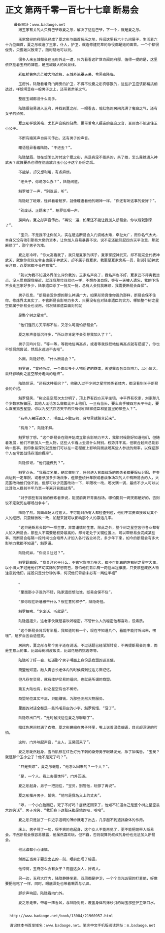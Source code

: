 # 正文 第两千零一百七十七章 断易会
        最新网址：www.badaoge.net
          跟玉家有关的人只有巴爷跟夏之彤，解决了这位巴爷，下一个，就是夏之彤。
      
          玉家曾经的府邸已经成了夏之彤与面首玩乐之地，传闻这里有六十九间屋子，生活着六十九位面首，夏之彤改造了玉家，仆人，护卫，就连修建花草的杂役都是她的面首，一个个都很俊秀，只要她兴致来了，随时随地可以玩。
      
          很多人来玉城都会在玉府外走一遭，只为看看这旷世奇闻的府邸，值得一提的是，这里依然挂着玉府的牌匾，是玉城最大的风景线。
      
          彩虹桥黄色光芒被大地遮掩，玉城外笼罩天幕，令黑夜降临。
      
          玉府外，陆隐看着府门两旁的护卫，不得不说夏之彤真够狠的，这些护卫应该都精挑细选过，样貌明显在一般男子之上，还带着肃杀之气。
      
          整座玉城都没什么高手。
      
          陆隐很轻易进入玉府，并找到夏之彤，一眼看去，暗红色的房间充满了奢靡之气，还有女子的娇笑。
      
          夏之彤样貌美艳，尤其声音婉约轻柔，更带着令人振奋的靡靡之音，否则也不能迷住玉小公子。
      
          不断有嬉笑声自房间传出，还有男子的声音。
      
          瞳语怪异看着陆隐，“不进去？”。
      
          陆隐皱眉，他在想怎么对付这个夏之彤，杀是肯定不能杀的，杀了她，怎么靠她进入神武天？就算要杀也得在彻底放弃玉小公子这个身份之后。
      
          不能杀，却又想利用，有点麻烦。
      
          “老头子，你说怎么办？”，陆隐问道。
      
          魁罗嘘了一声，“别说话，听”。
      
          陆隐眨了眨眼，怪异看着魁罗，就像瞳语看他的眼神一样，“你还有听这事的爱好？”。
      
          “别废话，正题来了”，魁罗低喝一声。
      
          房间内，夏之彤声音传出，“再说一遍，如果还不能让我加入断易会，你以后就别来了”。
      
          “宝贝，不是我不让你加入，实在是这断易会入门资格太难，牵扯太广，而你名气太大，本身又没有吸引那些大佬的资本，让你加入容易暴露不说，说不定还能引起四方天平注意，那就麻烦了”，那个男子为难。
      
          夏之彤冷哼，“你太高看我了，我只是夏家的棋子，夏家掌控神武天，却不能完全代表神武天，就像你叔叔左令主也属于神武天，却不属于我夏家，我更是夏家旁系一员，别说引起神武天注意，连夏家都不会在意我”。
      
          “别以为我不知道外界怎么评价我的，玉家名声臭了，我名声也不好，夏家巴不得离我远点，没人愿意跟我接近，就连我那位叔叔也一样，不想办法自保，等有一天被人遗忘，我的下场不会比玉家好多少，陆家遗臣杀了一批又一批，总有人会找我麻烦，我需要断易会自保”。
      
          男子叹息，“断易会没你想的那么神通广大，如果形势真像你说的那样，断易会保不住你，修炼界太真实了，不管断易会影响力多大，只要没有应对陆家遗臣的实力，哪怕整个树之星空都属于断易会也没用，何况陆家遗臣面对的就
      
          是整个树之星空”。
      
          “他们连四方天平都不怕，又怎么可能怕断易会”。
      
          夏之彤声音低沉许多，“所以你肯定不会引荐我加入了？”。
      
          男子沉吟片刻，“等一等，等我地位再高点，或者等我叔叔地位再高点就有把握了，你也不想贸然尝试，然后永远进不去吧”。
      
          外面，陆隐好奇，“什么断易会？”。
      
          魁罗道，“曾经听过，一个由众多小人物组建的群体，希望靠着各自影响力，以小博大，最终影响树之星空部分走向的组织”。
      
          陆隐惊讶，“还有这种组织？”，他融入过不少树之星空修炼者体内，都没看到关于断易会的介绍。
      
          魁罗怪笑，“树之星空层次太分明了，顶上界有四方天平坐镇，中平界有农家，刘家那几个少数家族镇压，其他人无论怎么做都比不上他们，一旦有苗头，要么高手被四方天平带走，要么直接抓去星盟，你以为反抗四方天平的只有你们陆家遗臣和星盟里的那些人？”。
      
          “有些人被压迫久了，明面上不敢反抗，背地里就联合起来”。
      
          “有用？”，陆隐不解。
      
          魁罗想了想，“这个断易会在刚开始成立那会影响力不大，我那时候刚好知道他们，但随着发展，他们不断加入一些人物，这些人乍看上去没什么特别，权势并不高，但联合起来总能影响一些事，我印象最深的就是他们可以在一定程度上影响背面战场某些人参战的频率，以保证那个人在背面战场存活的概率”。
      
          陆隐惊讶，“他们能做到？”。
      
          魁罗点头，“我看过名单，确实做到了，任何进入背面战场的修炼者都要服从分配，并参战达到一定年限，或者参加多少场战争，但那些统计年限或者战争场次的人中有断易会的人，大范围改动他们做不到，但却可以少范围改动一下，年限改一改，场次调一调，最终不少人可以以比其他人提前半年乃至一年离开背面战场”。
      
          “对于那些有背景的修炼者来说，能提前离开背面战场，哪怕提前一两天都是好的，否则说不定就死在哪场战争中”。
      
          陆隐了然，背面战场太过宏大，不可能对所有人都检查到位，他们不需要直接改动某个人的经历，只要稍微改一改，加起来就可以影响那个人的存活几率。
      
          “这只是断易会其中一项生意，非常谨慎的生意，除此之外，整个树之星空各行各业都有人加入断易会，那些人不需要是权势最高的，却肯定处于关键位置上，可以帮断易会完成某些事，而断易会每隔一段时间也会培养人才加入各行各业补充，多少年下来，如今的断易会有多大影响力我都不知道”，魁罗道。
      
          陆隐诧异，“你没关注过？”。
      
          魁罗翻白眼，“我关注它干什么，不管它影响力多大，都不可能真的左右树之星空大事，以小博大不过是他们不切实际的梦想而已，哪怕他们背后有一两位半祖撑腰，只要那些庞然大物注意到他们，摧毁只是分分钟的事，何况他们背后未必有一两位半祖”
      
          。
      
          “里面那小子说的不错，陆家遗臣想动谁，断易会保不住”。
      
          “那你现在听墙根干什么？很在意的样子”，陆隐奇怪。
      
          魁罗抿嘴，“少废话，听就是”。
      
          陆隐摇摇头，这老家伙就是喜欢听秘密，不管什么人的秘密他都喜欢，没素质。
      
          “这个断易会背后有半祖，我知道的有一个，现在不知道几个，看能不能打听出来，嘿嘿”，魁罗自言自语怪笑。
      
          房间内，夏之彤与那个男子还在说话，不过话题已经渐渐转变，不再提断易会的事，而是生意上的事，比如母树树皮贩卖，比如花魁的挑选等等。
      
          陆隐听了好一会，知道那个男子明面上身份是商盟的巡查使。
      
          商盟他知道，融入青杏长老体内的时候得到过这方面记忆。
      
          但凡存在交易，就有维护交易的组织，也就是所谓的商盟。
      
          第五大陆也有，树之星空有也不稀奇。
      
          商盟地位其实不高，只能赚钱，为那些庞然大物服务。
      
          里面的对话全都是一些鸡毛蒜皮的小事，魁罗惋惜，“没了”。
      
          陆隐呼出口气，“是时候找这位夏之彤聊聊了”。
      
          暗红色房间挂满了衣物，夏之彤蜷缩在男子怀里，嘴上说着温柔细语，目光却深邃的可怕。
      
          这时，门外响起声音，“主人，玉昊回来了”。
      
          夏之彤陡然起身，雪白肌肤在红色灯光下刺的身旁男子眼睛发光，舔了舔嘴唇，“玉昊？就是那个玉小公子？他不是死了吗？”。
      
          “只是失踪”，夏之彤皱眉，“他怎么回来的？一个人？”。
      
          “是，一个人，看上去很憔悴”，门外回道。
      
          夏之彤起身，男子一把抱住，“宝贝，别管他，玩够了再说”。
      
          夏之彤推开男子，娇笑，“他可是我名义上的丈夫”。
      
          “哼，一个小白脸而已，死了不好吗？居然还回来了，他知不知道自己是整个树之星空最大的笑话”，男子冷笑，“我们身下这张床都是他的吧，哈哈”。
      
          夏之彤只是披了一件近乎透明的薄纱就走了出去，几乎起不到遮挡身体的作用。
      
          床上，男子骂了一句，很不爽的也起身，这个女人不能再见了，更不能把她带入断易会，不然断易会很容易暴露，他虽然喜欢玩，但不蠢，否则就算凭叔叔的身份也无法加入断易会。
      
          他比谁都小心谨慎。
      
          然而正当男子要走出去的一刻，眼前出现了瞳语。
      
          他惊愕，玉府怎么会有女子？而且这女人，好诱人。
      
          另一边，玉府大厅内，陆隐静静坐着，四周都是护卫，一个个目光凶狠的盯着他，好像要把他吃了一样，同时，眼底深处也带着嘲弄与讥讽。
      
          脚步声响起，陆隐看向门外。
      
          夏之彤走来，带着一阵香风，与陆隐对视，覆盖身体的薄纱引的周围那些护卫咽口水。
      
      
      http://www.badaoge.net/book/13084/21960957.html
      
      请记住本书首发域名：www.badaoge.net。笔尖中文手机版阅读网址：m.badaoge.net